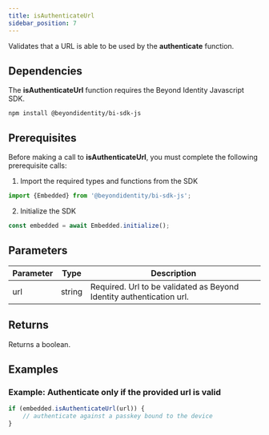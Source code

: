 ```yaml
---
title: isAuthenticateUrl
sidebar_position: 7
---
```


Validates that a URL is able to be used by the **authenticate** function.  

## Dependencies
The **isAuthenticateUrl** function requires the Beyond Identity Javascript SDK.
```
npm install @beyondidentity/bi-sdk-js
```
## Prerequisites
Before making a call to **isAuthenticateUrl**, you must complete the following prerequisite calls:  

1. Import the required types and functions from the SDK
```javascript
import {Embedded} from '@beyondidentity/bi-sdk-js';
```  

2. Initialize the SDK
```javascript
const embedded = await Embedded.initialize();
```  

## Parameters
| Parameter | Type |Description|
|---|---|---|
|url| string| Required. Url to be validated as Beyond Identity authentication url.|

## Returns
Returns a boolean.

## Examples
### Example: Authenticate only if the provided url is valid 
```javascript
if (embedded.isAuthenticateUrl(url)) {
    // authenticate against a passkey bound to the device
}
```